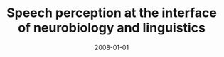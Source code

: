 ---
title: "Speech perception at the interface of neurobiology and linguistics"
collection: publications
permalink: /publication/2008_speech-perception-at-the-interface-of-neurobiology
date: 2008-01-01
year: 2008
venue: 'Philosophical Transactions of the Royal Society B'
authors: 'Poeppel D, Idsardi W, van Wassenhove V'
number: '64'
citation: 'Poeppel D, Idsardi W, van Wassenhove V (2008). Speech perception at the interface of neurobiology and linguistics. Philosophical Transactions of the Royal Society B.'
category: 'article'
---